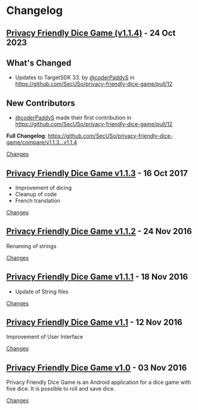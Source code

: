 # Changelog

<a name="v1.1.4"></a>
## [Privacy Friendly Dice Game (v1.1.4)](https://github.com/SecUSo/privacy-friendly-dice-game/releases/tag/v1.1.4) - 24 Oct 2023

## What's Changed
* Updates to TargetSDK 33. by [@coderPaddyS](https://github.com/coderPaddyS) in https://github.com/SecUSo/privacy-friendly-dice-game/pull/12

## New Contributors
* [@coderPaddyS](https://github.com/coderPaddyS) made their first contribution in https://github.com/SecUSo/privacy-friendly-dice-game/pull/12

**Full Changelog**: https://github.com/SecUSo/privacy-friendly-dice-game/compare/v1.1.3...v1.1.4

[Changes][v1.1.4]


<a name="v1.1.3"></a>
## [Privacy Friendly Dice Game v1.1.3](https://github.com/SecUSo/privacy-friendly-dice-game/releases/tag/v1.1.3) - 16 Oct 2017

 * Improvement of dicing
 * Cleanup of code
 * French translation

[Changes][v1.1.3]


<a name="v1.1.2"></a>
## [Privacy Friendly Dice Game v1.1.2](https://github.com/SecUSo/privacy-friendly-dice-game/releases/tag/v1.1.2) - 24 Nov 2016

Renaming of strings


[Changes][v1.1.2]


<a name="v1.1.1"></a>
## [Privacy Friendly Dice Game v1.1.1](https://github.com/SecUSo/privacy-friendly-dice-game/releases/tag/v1.1.1) - 18 Nov 2016

- Update of String files


[Changes][v1.1.1]


<a name="v1.1"></a>
## [Privacy Friendly Dice Game v1.1](https://github.com/SecUSo/privacy-friendly-dice-game/releases/tag/v1.1) - 12 Nov 2016

Improvement of User Interface


[Changes][v1.1]


<a name="v1.0"></a>
## [Privacy Friendly Dice Game v1.0](https://github.com/SecUSo/privacy-friendly-dice-game/releases/tag/v1.0) - 03 Nov 2016

Privacy Friendly Dice Game is an Android application for a dice game with five dice. It is possible to roll and save dice. 


[Changes][v1.0]


[v1.1.4]: https://github.com/SecUSo/privacy-friendly-dice-game/compare/v1.1.3...v1.1.4
[v1.1.3]: https://github.com/SecUSo/privacy-friendly-dice-game/compare/v1.1.2...v1.1.3
[v1.1.2]: https://github.com/SecUSo/privacy-friendly-dice-game/compare/v1.1.1...v1.1.2
[v1.1.1]: https://github.com/SecUSo/privacy-friendly-dice-game/compare/v1.1...v1.1.1
[v1.1]: https://github.com/SecUSo/privacy-friendly-dice-game/compare/v1.0...v1.1
[v1.0]: https://github.com/SecUSo/privacy-friendly-dice-game/tree/v1.0

<!-- Generated by https://github.com/rhysd/changelog-from-release v3.7.1 -->
